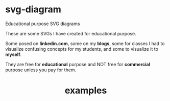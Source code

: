 # svg-diagram
Educational purpose SVG diagrams

These are some SVGs I have created for educational purpose.

Some posed on **linkedin.com**, some on my **blogs**, some for classes I had to visualize confusing concepts for my students, and some to visualize it to **myself**.

They are free for **educational** purpose and NOT free for **commercial** purpose unless you pay for them.

<h1 align="center">examples</h1>
<p align="center">
  <img src="monolithic-architecture/monolithic-architecture-1.svg" alt="">
</p>

<p align="center">
  <img src="monolithic-architecture/monolithic-architecture-2.svg" alt="">
</p>

<p align="center">
  <img src="monolithic-architecture/monolithic-architecture-3.svg" alt="">
</p>

<p align="center">
  <img src="modern-team/team-01-incidental-couplied-team.svg" alt="">
</p>

<p align="center">
  <img src="modern-team/team-02-inverse-conway-maneuver.svg" alt="">
</p>

<p align="center">
  <img src="modern-team/team-08-prefer-evolution-to-prediction.svg" alt="">
</p>